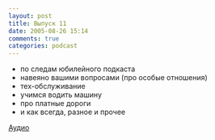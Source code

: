 ```yaml
---
layout: post
title: Выпуск 11
date: 2005-08-26 15:14
comments: true
categories: podcast
---
```


- по следам юбилейного подкаста
- навеяно вашими вопросами (про особые отношения)
- тех-обслуживание
- учимся водить машину
- про платные дороги
- и как всегда, разное и прочее

[Аудио](https://podcast.umputun.com/media/ump_podcast11.mp3)
<audio src="https://podcast.umputun.com/media/ump_podcast11.mp3" preload="none">